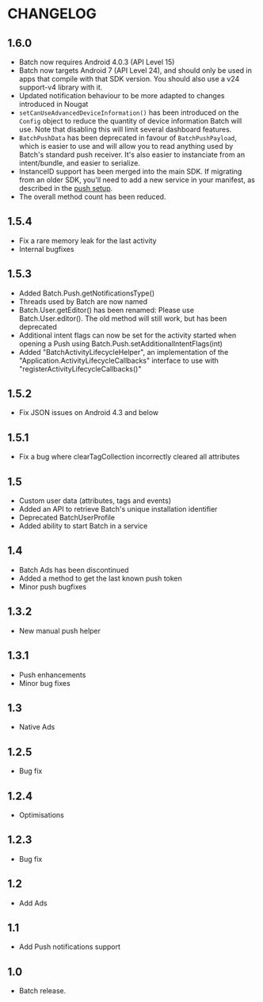 CHANGELOG
=========

1.6.0
-----
* Batch now requires Android 4.0.3 (API Level 15)
* Batch now targets Android 7 (API Level 24), and should only be used in apps that compile with that SDK version. You should also use a v24 support-v4 library with it.
* Updated notification behaviour to be more adapted to changes introduced in Nougat
* `setCanUseAdvancedDeviceInformation()` has been introduced on the `Config` object to reduce the quantity of device information Batch will use. Note that disabling this will limit several dashboard features.
* `BatchPushData` has been deprecated in favour of `BatchPushPayload`, which is easier to use and will allow you to read anything used by Batch's standard push receiver. It's also easier to instanciate from an intent/bundle, and easier to serialize.
* InstanceID support has been merged into the main SDK. If migrating from an older SDK, you'll need to add a new service in your manifest, as described in the [push setup](/doc/android/sdk-integration/push-setup.html).
* The overall method count has been reduced.

1.5.4
-----
* Fix a rare memory leak for the last activity
* Internal bugfixes

1.5.3
-----
* Added Batch.Push.getNotificationsType()
* Threads used by Batch are now named
* Batch.User.getEditor() has been renamed: Please use Batch.User.editor(). The old method will still work, but has been deprecated
* Additional intent flags can now be set for the activity started when opening a Push using Batch.Push.setAdditionalIntentFlags(int)
* Added "BatchActivityLifecycleHelper", an implementation of the "Application.ActivityLifecycleCallbacks" interface to use with "registerActivityLifecycleCallbacks()"  

1.5.2
-----
* Fix JSON issues on Android 4.3 and below

1.5.1
-----
* Fix a bug where clearTagCollection incorrectly cleared all attributes

1.5
----
* Custom user data (attributes, tags and events)
* Added an API to retrieve Batch's unique installation identifier
* Deprecated BatchUserProfile
* Added ability to start Batch in a service

1.4
-----
* Batch Ads has been discontinued
* Added a method to get the last known push token
* Minor push bugfixes

1.3.2
-----
* New manual push helper


1.3.1
-----
* Push enhancements
* Minor bug fixes


1.3
-----
* Native Ads


1.2.5
-----
* Bug fix


1.2.4
-----
* Optimisations


1.2.3
-----
* Bug fix


1.2
-----
* Add Ads


1.1
-----
* Add Push notifications support


1.0
-----

 * Batch release.
